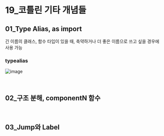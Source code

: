 # 19_코틀린 기타 개념들

## 01_Type Alias, as import

긴 이름의 클래스, 함수 타입이 있을 때, 축약하거나 더 좋은 이름으로 쓰고 싶을 경우에 사용 가능

### typealias

![image](https://user-images.githubusercontent.com/93081720/199063487-871e0866-899c-4863-9dcc-ab456793e84e.png)

<br>

## 02_구조 분해, componentN 함수



<br>

## 03_Jump와 Label
